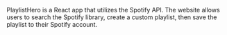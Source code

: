 PlaylistHero is a React app that utilizes the Spotify API. The website allows users to search the Spotify library, create a custom playlist, then save the playlist to their Spotify account.
